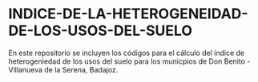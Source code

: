 # INDICE-DE-LA-HETEROGENEIDAD-DE-LOS-USOS-DEL-SUELO
En este repositorio se incluyen los códigos para el cálculo del índice de heterogeniedad de los usos del suelo para los municpios de Don Benito - Villanueva de la Serena, Badajoz.

